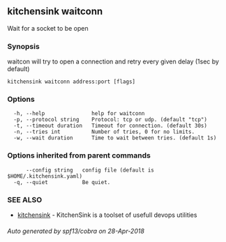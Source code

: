 ## kitchensink waitconn

Wait for a socket to be open

### Synopsis

waitcon will try to open a connection and retry every given delay (1sec by default)

```
kitchensink waitconn address:port [flags]
```

### Options

```
  -h, --help               help for waitconn
  -p, --protocol string    Protocol: tcp or udp. (default "tcp")
  -t, --timeout duration   Timeout for connection. (default 30s)
  -n, --tries int          Number of tries, 0 for no limits.
  -w, --wait duration      Time to wait between tries. (default 1s)
```

### Options inherited from parent commands

```
      --config string   config file (default is $HOME/.kitchensink.yaml)
  -q, --quiet           Be quiet.
```

### SEE ALSO

* [kitchensink](kitchensink.md)	 - KitchenSink is a toolset of usefull devops utilities

###### Auto generated by spf13/cobra on 28-Apr-2018
